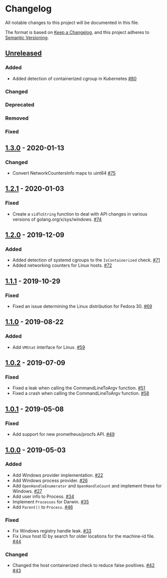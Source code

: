 # Changelog

All notable changes to this project will be documented in this file.

The format is based on [Keep a Changelog](https://keepachangelog.com/en/1.0.0/),
and this project adheres to [Semantic Versioning](https://semver.org/spec/v2.0.0.html).

## [Unreleased]

### Added

- Added detection of containerized cgroup in Kubernetes [#80](https://github.com/elastic/go-sysinfo/pull/80)

### Changed

### Deprecated

### Removed

### Fixed

## [1.3.0] - 2020-01-13

### Changed

- Convert NetworkCountersInfo maps to uint64 [#75](https://github.com/elastic/go-sysinfo/pull/75)

## [1.2.1] - 2020-01-03

### Fixed

- Create a `sidToString` function to deal with API changes in various versions of golang.org/x/sys/windows. [#74](https://github.com/elastic/go-sysinfo/pull/74)

## [1.2.0] - 2019-12-09

### Added

- Added detection of systemd cgroups to the `IsContainerized` check. [#71](https://github.com/elastic/go-sysinfo/pull/71)
- Added networking counters for Linux hosts. [#72](https://github.com/elastic/go-sysinfo/pull/72)

## [1.1.1] - 2019-10-29

### Fixed

- Fixed an issue determining the Linux distribution for Fedora 30. [#69](https://github.com/elastic/go-sysinfo/pull/69)

## [1.1.0] - 2019-08-22

### Added

- Add `VMStat` interface for Linux. [#59](https://github.com/elastic/go-sysinfo/pull/59)

## [1.0.2] - 2019-07-09

### Fixed

- Fixed a leak when calling the CommandLineToArgv function. [#51](https://github.com/elastic/go-sysinfo/pull/51)
- Fixed a crash when calling the CommandLineToArgv function. [#58](https://github.com/elastic/go-sysinfo/pull/58)

## [1.0.1] - 2019-05-08

### Fixed

- Add support for new prometheus/procfs API. [#49](https://github.com/elastic/go-sysinfo/pull/49)

## [1.0.0] - 2019-05-03

### Added

- Add Windows provider implementation. [#22](https://github.com/elastic/go-sysinfo/pull/22)
- Add Windows process provider. [#26](https://github.com/elastic/go-sysinfo/pull/26)
- Add `OpenHandleEnumerator` and `OpenHandleCount` and implement these for Windows. [#27](https://github.com/elastic/go-sysinfo/pull/27)
- Add user info to Process. [#34](https://github.com/elastic/go-sysinfo/pull/34)
- Implement `Processes` for Darwin. [#35](https://github.com/elastic/go-sysinfo/pull/35)
- Add `Parent()` to `Process`. [#46](https://github.com/elastic/go-sysinfo/pull/46)

### Fixed

- Fix Windows registry handle leak. [#33](https://github.com/elastic/go-sysinfo/pull/33)
- Fix Linux host ID by search for older locations for the machine-id file. [#44](https://github.com/elastic/go-sysinfo/pull/44)

### Changed

- Changed the host containerized check to reduce false positives. [#42](https://github.com/elastic/go-sysinfo/pull/42) [#43](https://github.com/elastic/go-sysinfo/pull/43)

[Unreleased]: https://github.com/elastic/go-sysinfo/compare/v1.3.0...HEAD
[1.3.0]: https://github.com/elastic/go-sysinfo/releases/tag/v1.3.0
[1.2.1]: https://github.com/elastic/go-sysinfo/releases/tag/v1.2.1
[1.2.0]: https://github.com/elastic/go-sysinfo/releases/tag/v1.2.0
[1.1.1]: https://github.com/elastic/go-sysinfo/releases/tag/v1.1.0
[1.1.0]: https://github.com/elastic/go-sysinfo/releases/tag/v1.1.0
[1.0.2]: https://github.com/elastic/go-sysinfo/releases/tag/v1.0.2
[1.0.1]: https://github.com/elastic/go-sysinfo/releases/tag/v1.0.1
[1.0.0]: https://github.com/elastic/go-sysinfo/releases/tag/v1.0.0
